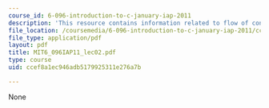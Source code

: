 ```yaml
---
course_id: 6-096-introduction-to-c-january-iap-2011
description: 'This resource contains information related to flow of control. '
file_location: /coursemedia/6-096-introduction-to-c-january-iap-2011/ccef8a1ec946adb5179925311e276a7b_MIT6_096IAP11_lec02.pdf
file_type: application/pdf
layout: pdf
title: MIT6_096IAP11_lec02.pdf
type: course
uid: ccef8a1ec946adb5179925311e276a7b

---
```

None